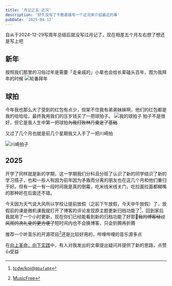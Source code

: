 ```yaml
---
title: '月记之五:近况'
description: '好久没写了干脆直接写一个近况来介绍最近的事'
pubDate: '2025-04-12'
---
```


自从于2024-12-29写周年总结后就没写过月记了，现在相差五个月左右想了想还是写上吧

## 新年

按照我们那里的习俗过年是需要「走亲戚的」小辈也会给长辈磕头百年，图为我拜年的时候
![轮番拜年](https://www.linexic.top/blog/bainian.webp "拜年")

## 球拍

今年我也那么大了受到的红包有点少，但架不住我有弟弟妹妹啊，他们的红包都是我的哈哈哈，最终我用我们的压岁钱买了一把球拍子。
![我的球拍子](https://s2.loli.net/2025/04/12/UialPf4JOG5Yt2m.png)
拍子不是很好，但它是我人生中第一把球拍~~为我打败林丹奠定了基础~~

又过了几个月也就是前几个星期我又入手了一把川崎拍

![川崎拍子](https://s2.loli.net/2025/04/12/BYCa6QLGReMFpc1.jpg)

## 2025

开学了同样就是新的学期，这一学期我们分科且分班了认识了新的同学结识了新的学习搭子，也和一些人有因为前年因为矛盾而分离的朋友也在这几个月和他们重归于好。但有一说一有一段时间我是真的倒霉，吃米线米线关门，吃拉面拉面都糊嘴的那种好在后面还不错。

今天因为天气说大风所以学校让提前放假（之前下午放假，今天中午放假）了，放假前的课是微机课我就打开了博客的评论发现原主题更新归档功能了[^1]，回到家后我就用了一个小时更新，现在你们已经能看到新的归档功能了好耶🤗~~我的博客经过风雨的洗礼变的更方便了~~短时间内也不会换博客，只会折腾再折腾

推荐一个听音乐的开源项目[^2]还是比较好用的，哔哩哔哩的音乐源多点

在[向上革命，向下实践](https://blog.mugzx.top/2025/top-down-bottom-up#%E5%90%91%E4%B8%8A%E9%9D%A9%E5%91%BD)中，有人对我发出的文章提出疑问并提供了新的思路，点赞👍受益

[^1]: [tcdw/koi@`8bafa04`](https://github.com/tcdw/koi/commit/8bafa04db7a30ba9e9e9e1db8839b0717143f8e7)

[^2]: [MusicFree](https://github.com/maotoumao/MusicFree)
